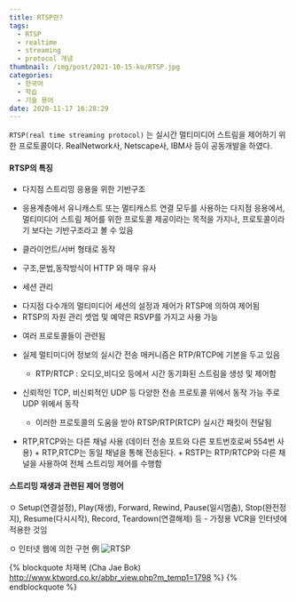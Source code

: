 ```yaml
---
title: RTSP란?
tags:
  - RTSP
  - realtime
  - streaming
  - protocol 개념
thumbnail: /img/post/2021-10-15-ko/RTSP.jpg
categories:
  - 한국어
  - 학습
  - 기술 용어
date: 2020-11-17 16:28:29
---
```


`RTSP(real time streaming protocol)` 는 실시간 멀티미디어 스트림을 제어하기 위한 프로토콜이다.
RealNetwork사, Netscape사, IBM사 등이 공동개발을 하였다.

#### RTSP의 특징

- 다지점 스트리밍 응용을 위한 기반구조

* 응용계층에서 유니캐스트 또는 멀티캐스트 연결 모두를 사용하는 다지점 응용에서, 멀티미디어 스트림 제어를 위한 프로토콜 제공이라는 목적을 가지나, 프로토콜이라기 보다는 기반구조라고 볼 수 있음
  <br>

- 클라이언트/서버 형태로 동작

* 구조,문법,동작방식이 HTTP 와 매우 유사
  <br>

- 세션 관리

* 다지점 다수개의 멀티미디어 세션의 설정과 제어가 RTSP에 의하여 제어됨
* RTSP의 자원 관리 셋업 및 예약은 RSVP를 가지고 사용 가능
  <br>

- 여러 프로토콜들이 관련됨

* 실제 멀티미디어 정보의 실시간 전송 매커니즘은 RTP/RTCP에 기본을 두고 있음

  - RTP/RTCP : 오디오,비디오 등에서 시간 동기화된 스트림을 생성 및 제어함

* 신뢰적인 TCP, 비신뢰적인 UDP 등 다양한 전송 프로토콜 위에서 동작 가능
  주로 UDP 위에서 동작
  - 이러한 프로토콜의 도움을 받아 RTSP/RTP(RTCP) 실시간 패킷이 전달됨
* RTP,RTCP와는 다른 채널 사용 (데이터 전송 포트와 다른 포트번호로써 554번 사용) + RTP,RTCP는 동일 채널을 통해 전송된다. + RSTP는 RTP/RTCP와 다른 채널을 사용하여 전체 스트리밍 제어를 수행함
  <br>

#### 스트리밍 재생과 관련된 제어 명령어

ㅇ Setup(연결설정), Play(재생), Forward, Rewind, Pause(일시멈춤), Stop(완전정지), Resume(다시시작), Record, Teardown(연결해제) 등 - 가정용 VCR을 인터넷에 적용한 것임

ㅇ 인터넷 웹에 의한 구현 例
![RTSP](/img/post/2021-10-15-ko/RTSP.jpg)

{% blockquote 차재복 (Cha Jae Bok) http://www.ktword.co.kr/abbr_view.php?m_temp1=1798 %}
{% endblockquote %}
